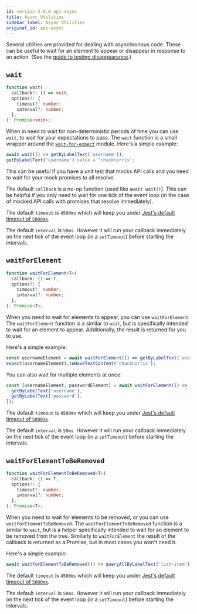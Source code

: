 ```yaml
---
id: version-3.0.0-api-async
title: Async Utilities
sidebar_label: Async Utilities
original_id: api-async
---
```


Several utilities are provided for dealing with asynchronous code. These can be useful to wait for
an element to appear or disappear in response to an action. (See the
[guide to testing disappearance](guide-disappearance.md).)

## `wait`

```typescript
function wait(
  callback?: () => void,
  options?: {
    timeout?: number;
    interval?: number;
  },
): Promise<void>;
```

When in need to wait for non-deterministic periods of time you can use `wait`, to wait for your
expectations to pass. The `wait` function is a small wrapper around the
[`wait-for-expect`](https://github.com/TheBrainFamily/wait-for-expect) module. Here's a simple
example:

```javascript
await wait(() => getByLabelText('username'));
getByLabelText('username').value = 'chucknorris';
```

This can be useful if you have a unit test that mocks API calls and you need to wait for your mock
promises to all resolve.

The default `callback` is a no-op function (used like `await wait()`). This can be helpful if you
only need to wait for one tick of the event loop (in the case of mocked API calls with promises that
resolve immediately).

The default `timeout` is `4500ms` which will keep you under
[Jest's default timeout of `5000ms`](https://facebook.github.io/jest/docs/en/jest-object.html#jestsettimeouttimeout).

The default `interval` is `50ms`. However it will run your callback immediately on the next tick of
the event loop (in a `setTimeout`) before starting the intervals.

## `waitForElement`

```typescript
function waitForElement<T>(
  callback: () => T,
  options?: {
    timeout?: number;
    interval?: number;
  },
): Promise<T>;
```

When you need to wait for elements to appear, you can use `waitForElement`. The `waitForElement`
function is a similar to `wait`, but is specifically intended to wait for an element to appear.
Additionally, the result is returned for you to use.

Here's a simple example:

```javascript
const usernameElement = await waitForElement(() => getByLabelText('username'));
expect(usernameElement).toHaveTextContent('chucknorris');
```

You can also wait for multiple elements at once:

```javascript
const [usernameElement, passwordElement] = await waitForElement(() => [
  getByLabelText('username'),
  getByLabelText('password'),
]);
```

The default `timeout` is `4500ms` which will keep you under
[Jest's default timeout of `5000ms`](https://facebook.github.io/jest/docs/en/jest-object.html#jestsettimeouttimeout).

The default `interval` is `50ms`. However it will run your callback immediately on the next tick of
the event loop (in a `setTimeout`) before starting the intervals.

## `waitForElementToBeRemoved`

```typescript
function waitForElementToBeRemoved<T>(
  callback: () => T,
  options?: {
    timeout?: number;
    interval?: number;
  },
): Promise<T>;
```

When you need to wait for elements to be removed, or you can use `waitForElementToBeRemoved`. The
`waitForElementToBeRemoved` function is a similar to `wait`, but is a helper specifically intended
to wait for an element to be removed from the tree. Similarly to `waitForElement` the result of the
callback is returned as a Promise, but in most cases you won't need it.

Here's a simple example:

```javascript
await waitForElementToBeRemoved(() => queryAllByLabelText('list-item'));
```

The default `timeout` is `4500ms` which will keep you under
[Jest's default timeout of `5000ms`](https://facebook.github.io/jest/docs/en/jest-object.html#jestsettimeouttimeout).

The default `interval` is `50ms`. However it will run your callback immediately on the next tick of
the event loop (in a `setTimeout`) before starting the intervals.
